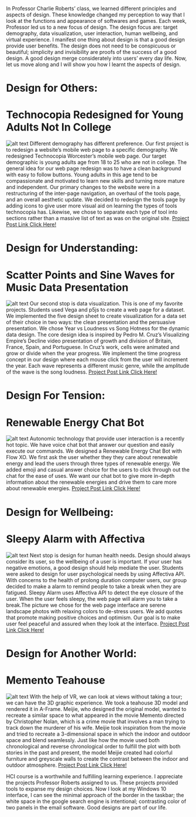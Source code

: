 In Professor Charlie Roberts’ class, we learned different principles and aspects of design. These knowledge changed my perception to way that I look at the functions and appearance of softwares and games. Each week, Professor led us to a new focus of design. The design focus are: target demography, data visualization, user interaction, human wellbeing, and virtual experience. I manifest one thing about design is that a good design provide user benefits. The design does not need to be conspicuous or beautiful; simplicity and invisibility are proofs of the success of a good design. A good design merge considerately into users’ every day life. Now, let us move along and I will show you how I learnt the aspects of design.

# Design for Others:
# Technocopia Redesigned for Young Adults Not In College
![alt text](https://cdn.glitch.com/de9c58a6-84ed-4391-850d-a63d38046b0f%2Fdm1.png?1544825402709)
Different demography has different preference. Our first project is to redesign a website’s mobile web page to a specific demography. We redesigned Technocopia Worcester’s mobile web page. Our target demographic is young adults age from 18 to 25 who are not in college. The general idea for our web page redesign was to have a clean background with easy to follow buttons. Young adults in this age tend to be compassionate and motivated to learn new skills and turning more mature and independent. Our primary changes to the website were in a restructuring of the inter-page navigation, an overhaul of the tools page, and an overall aesthetic update. We decided to redesign the tools page by adding icons to give user more visual aid on learning the types of tools technocopia has. Likewise, we chose to separate each type of tool into sections rather than a massive list of text as was on the original site. 
[Project Post Link Click Here!](https://medium.com/@meixintongzha/a-design-document-technocopia-redesigned-for-young-adults-not-in-college-8ee06ff767d4)

# Design for Understanding: 
# Scatter Points and Sine Waves for Music Data Presentation
![alt text](https://cdn.glitch.com/de9c58a6-84ed-4391-850d-a63d38046b0f%2Fdm2.png?1544825404213)
Our second stop is data visualization. This is one of my favorite projects. Students used Vega and p5js to create a web page for a dataset. We implemented the five design sheet to create visualization for a data set of their choice in two ways: the clean presentation and the persuasive presentation. We chose Year vs Loudness vs Song Hotness for the dynamic data design. The core design idea is inspired by Pedro M. Cruz’s Visualizing Empire’s Decline video presentation of growth and division of Britain, France, Spain, and Portuguese. In Cruz’s work, cells were animated and grow or divide when the year progress. We implement the time progress concept in our design where each mouse click from the user will increment the year. Each wave represents a different music genre, while the amplitude of the wave is the song loudness.
[Project Post Link Click Here!](https://medium.com/@meixintongzha/a-design-document-scatter-points-and-sine-waves-for-music-data-presentation-74ed0a8fbee9)

# Design For Tension: 
# Renewable Energy Chat Bot
![alt text](https://cdn.glitch.com/de9c58a6-84ed-4391-850d-a63d38046b0f%2Fdm4.png?1544825409882)
Autonomic technology that provide user interaction is a recently hot topic. We have voice chat bot that answer our question and easily execute our commands. We designed a Renewable Energy Chat Bot with Flow XO. We first ask the user whether they they care about renewable energy and lead the users through three types of renewable energy. We added emoji and casual answer choice for the users to click through out the chat for the ease of uses. We want our chat bot to give more in-depth information about the renewable energies and drive them to care more about renewable energies. 
[Project Post Link Click Here!](https://medium.com/@meixintongzha/a-design-document-renewable-energy-chat-bot-92145cc726ec)

# Design for Wellbeing: 
# Sleepy Alarm with Affectiva
![alt text](https://cdn.glitch.com/de9c58a6-84ed-4391-850d-a63d38046b0f%2Fdm6.png?1544825413996)
Next stop is design for human health needs. Design should always consider its user, so the wellbeing of a user is important. If your user has negative emotions, a good design should help mediate the user. Students were asked to design for user psychological needs by using Affectiva API. With concerns to the health of prolong duration computer users, our group decided to make a alarm to remind people to take a break when they are fatigued. Sleepy Alarm uses Affectiva API to detect the eye closure of the user. When the user feels sleepy, the web page will alarm you to take a break.The picture we chose for the web page interface are serene landscape photos with relaxing colors to de-stress users. We add quotes that promote making positive choices and optimism. Our goal is to make user feel peaceful and assured when they look at the interface.
[Project Post Link Click Here!](https://medium.com/@meixintongzha/a-design-document-sleepy-alarm-with-affectiva-320b2ced2967)

# Design for Another World: 
# Memento Teahouse
![alt text](https://cdn.glitch.com/de9c58a6-84ed-4391-850d-a63d38046b0f%2Fdm5.jpg?1544825411120)
With the help of VR, we can look at views without taking a tour; we can have the 3D graphic experience. We took a teahouse 3D model and rendered it in A-Frame. Meijie, who designed the original model, wanted to recreate a similar space to what appeared in the movie Memento directed by Christopher Nolan, which is a crime movie that involves a man trying to track down the murderer of his wife. Meijie took inspiration from the movie and tried to recreate a 3-dimensional space in which the indoor and outdoor space and blend seamlessly. Just like how the movie used both chronological and reverse chronological order to fulfill the plot with both stories in the past and present, the model Meijie created had colorful furniture and greyscale walls to create the contrast between the indoor and outdoor atmosphere.
[Project Post Link Click Here!](https://medium.com/@sylvia7lin/design-reflection-design-for-another-world-6de14230cc)

HCI course is a worthwhile and fulfilling learning experience. I appreciate the projects Professor Roberts assigned to us. These projects provided tools to expanse my design choices. Now I look at my Windows 10 interface, I can see the minimal approach of the border in the taskbar; the white space in the google search engine is intentional; contrasting color of two panels in the email software. Good designs are part of our life.

